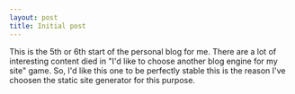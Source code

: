 ```yaml
---
layout: post
title: Initial post
---
```


This is the 5th or 6th start of the personal blog for me. There are a lot of
interesting content died in "I'd like to choose another blog engine for my site"
game. So, I'd like this one to be perfectly stable this is the reason I've
choosen the static site generator for this purpose.

